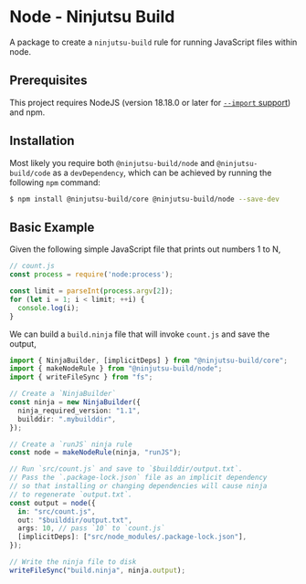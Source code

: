 # Node - Ninjutsu Build

A package to create a `ninjutsu-build` rule for running JavaScript files within node.

## Prerequisites

This project requires NodeJS (version 18.18.0 or later for
[`--import` support](https://nodejs.org/api/cli.html#--importmodule)) and npm.

## Installation

Most likely you require both `@ninjutsu-build/node` and `@ninjutsu-build/code` as a
`devDependency`, which can be achieved by running the following `npm` command:

```bash
$ npm install @ninjutsu-build/core @ninjutsu-build/node --save-dev
```

## Basic Example

Given the following simple JavaScript file that prints out numbers 
1 to N,

```js
// count.js
const process = require('node:process');

const limit = parseInt(process.argv[2]);
for (let i = 1; i < limit; ++i) {
  console.log(i);
}
```

We can build a `build.ninja` file that will invoke `count.js` and
save the output,

```ts
import { NinjaBuilder, [implicitDeps] } from "@ninjutsu-build/core";
import { makeNodeRule } from "@ninjutsu-build/node";
import { writeFileSync } from "fs";

// Create a `NinjaBuilder`
const ninja = new NinjaBuilder({
  ninja_required_version: "1.1",
  builddir: ".mybuilddir",
});

// Create a `runJS` ninja rule
const node = makeNodeRule(ninja, "runJS");

// Run `src/count.js` and save to `$builddir/output.txt`.
// Pass the `.package-lock.json` file as an implicit dependency
// so that installing or changing dependencies will cause ninja
// to regenerate `output.txt`.
const output = node({
  in: "src/count.js",
  out: "$builddir/output.txt",
  args: 10, // pass `10` to `count.js`
  [implicitDeps]: ["src/node_modules/.package-lock.json"],
});

// Write the ninja file to disk
writeFileSync("build.ninja", ninja.output);
```
